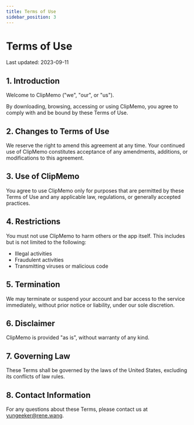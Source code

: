 ```yaml
---
title: Terms of Use
sidebar_position: 3
---
```


# Terms of Use

Last updated: 2023-09-11

## 1. Introduction

Welcome to ClipMemo ("we", "our", or "us").

By downloading, browsing, accessing or using ClipMemo, you agree to comply with and be bound by these Terms of Use.

## 2. Changes to Terms of Use

We reserve the right to amend this agreement at any time. Your continued use of ClipMemo constitutes acceptance of any amendments, additions, or modifications to this agreement.

## 3. Use of ClipMemo

You agree to use ClipMemo only for purposes that are permitted by these Terms of Use and any applicable law, regulations, or generally accepted practices.

## 4. Restrictions

You must not use ClipMemo to harm others or the app itself. This includes but is not limited to the following:

-   Illegal activities
-   Fraudulent activities
-   Transmitting viruses or malicious code

## 5. Termination

We may terminate or suspend your account and bar access to the service immediately, without prior notice or liability, under our sole discretion.

## 6. Disclaimer

ClipMemo is provided "as is", without warranty of any kind.

## 7. Governing Law

These Terms shall be governed by the laws of the United States, excluding its conflicts of law rules.

## 8. Contact Information

For any questions about these Terms, please contact us at yungeeker@rene.wang.
